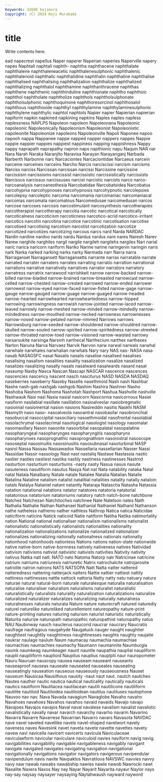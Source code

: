 ```yaml
---
Keywords: 32698 kojimura
Copyright: (C) 2024 Koji Murakami
---
```


# title

Write contents here.



ead napecrest
napellus Naper naperer Naperian naperies Naperville napery napes Naphtali naphtali
naphth- naphtha naphthacene naphthalate naphthalene naphthaleneacetic naphthalenesulphonic naphthalenic naphthalenoid naphthalic
naphthalidine naphthalin naphthaline naphthalise naphthalised naphthalising naphthalization naphthalize naphthalized naphthalizing
naphthalol naphthamine naphthanthracene naphthas naphthene naphthenic naphthinduline naphthionate naphtho naphthoic
naphthol naphtholate naphtholize naphthols naphtholsulphonate naphtholsulphonic naphthoquinone naphthoresorcinol naphthosalol naphthous
naphthoxide naphthyl naphthylamine naphthylaminesulphonic naphthylene naphthylic naphtol naphtols Napier napier
Napierian napierian napiform napkin napkined napkining napkins Naples naples napless
naplessness NAPLPS Napoleon napoleon Napoleonana Napoleonic napoleonic Napoleonically Napoleonism Napoleonist
Napoleonistic napoleonite Napoleonize napoleons Napoleonville Napoli Naponee napoo napooh nappa
Nappanee nappe napped napper nappers nappes Nappie nappie nappier nappies
nappiest nappiness napping nappishness Nappy nappy naprapath naprapathy napron naps
napthionic napu Naquin NAR nar Nara Narah Naraka Naranjito Naravisa
Narayan Narayanganj Narbada Narberth Narbonne narc Narcaciontes Narcaciontidae Narcaeus narcein
narceine narceines narceins Narcho Narcis narciscissi narcism narcisms Narciss narciss
Narcissan narcissan narcissi Narcissine narcissine narcissism narcissisms narcissist narcissistic narcissistically
narcissists Narcissus narcissus narcissuses narcist narcistic narcists narco narco- narcoanalysis
narcoanesthesia Narcobatidae Narcobatoidea Narcobatus narcohypnia narcohypnoses narcohypnosis narcohypnotic narcolepsies narcolepsy
narcoleptic narcoma narcomania narcomaniac narcomaniacal narcomas narcomata narcomatous Narcomedusae narcomedusan
narcos narcose narcoses narcosis narcostimulant narcosynthesis narcotherapies narcotherapist narcotherapy narcotia
narcotic narcotical narcotically narcoticalness narcoticism narcoticness narcotico-acrid narcotico-irritant narcotics narcotin
narcotina narcotine narcotinic narcotisation narcotise narcotised narcotising narcotism narcotist narcotization
narcotize narcotized narcotizes narcotizing narcous narcs nard Narda NARDAC Nardin
nardine nardoo nards nardu Nardus nardus nare nares Naresh Narev
Narew narghile narghiles nargil nargile nargileh nargilehs nargiles Nari narial
naric narica naricorn nariform Nariko Narine narine naringenin naringin naris
nark Narka narked narking narks narky Narmada narr Narra narra
Narraganset Narragansett Narragansetts narrante narras narratable narrate narrated narrater narraters
narrates narrating narratio narration narrational narrations narrative narratively narratives narrator
narrators narratory narratress narratrix narrawood narrishkeit narrow narrow-backed narrow-billed narrow-bladed
narrow-brained narrow-breasted narrowcast narrow-celled narrow-chested narrow-crested narrowed narrow-ended narrower narrowest
narrow-eyed narrow-faced narrow-fisted narrow-gage narrow-gauge narrow-gauged narrow-guage narrow-guaged narrow-headed narrow-hearted
narrowhearted narrowheartedness narrow-hipped narrowing narrowingness narrowish narrow-jointed narrow-laced narrow-leaved narrowly
narrow-meshed narrow-minded narrow-mindedly narrow-mindedness narrow-mouthed narrow-necked narrowness narrownesses narrow-nosed narrow-petaled
narrow-rimmed Narrows narrows Narrowsburg narrow-seeded narrow-shouldered narrow-shouldred narrow-skulled narrow-souled narrow-spirited
narrow-spiritedness narrow-streeted narrow-throated narrow-toed narrow-visioned narrow-waisted narrowy narsarsukite narsinga Narsinh
narthecal Narthecium narthex narthexes Narton Naruna Narva Narvaez Narvik Narvon
narw narwal narwals narwhal narwhale narwhales narwhalian narwhals Nary nary
NAS nas- NASA nasa nasab NASAGSFC nasal Nasalis nasalis nasalise
nasalised nasalises nasalising nasalism nasalities nasality nasalization nasalize nasalized nasalizes
nasalizing nasally nasals nasalward nasalwards nasard nasat nasaump Nasby Nasca
Nascan Nascapi NASCAR nascence nascences nascencies nascency nascent nasch nasciturus
NASD NASDA NASDAQ naseberries naseberry Naseby Naselle nasethmoid Nash nash
Nashbar Nashe nash-gab nashgab nashgob Nashim Nashira Nashner Nasho Nashoba
Nashom Nashoma Nashotah Nashport Nashua Nashville nashville Nashwauk Nasi nasi
Nasia nasial nasicorn Nasicornia nasicornous Nasiei nasiform nasilabial nasillate nasillation
nasioalveolar nasiobregmatic nasioinial nasiomental nasion nasions Nasireddin nasitis Naskhi NASM
Nasmyth naso naso- nasoalveola nasoantral nasobasilar nasobronchial nasobuccal nasoccipital nasociliary
nasoethmoidal nasofrontal nasolabial nasolachrymal nasolacrimal nasological nasologist nasology nasomalar nasomaxillary
Nason nasonite nasoorbital nasopalatal nasopalatine nasopharyngeal nasopharynges nasopharyngitis nasopharynx nasopharynxes
nasoprognathic nasoprognathism nasorostral nasoscope nasoseptal nasosinuitis nasosinusitis nasosubnasal nasoturbinal NASP
nasrol Nassa Nassau Nassawadox Nassellaria nassellarian Nasser Nassi Nassidae Nassir
nassology Nast nast nastaliq Nastase Nastassia nastic nastier nasties nastiest
nastika nastily nastiness nastinesses Nastrnd nasturtion nasturtium nasturtiums -nasty nasty
Nasua nasus nasute nasuteness nasutiform nasutus Nasya Nat nat Nata
natability nataka Natal natal Natala Natalbany Natale natale Natalee Natalia
Natalian Natalie Natalina Nataline natalism natalist natalitial natalities natality natally
nataloin natals Natalya Nataniel natant natantly Nataraja Natascha Natasha Natassia
natation natational natations natator natatores natatoria natatorial natatorious natatorium natatoriums
natatory natch natch-bone natchbone Natchez Natchezan Natchitoches natchnee Nate Natelson
nates Nath Nathalia Nathalie Nathan Nathanael Nathanial Nathaniel Nathanil Nathanson
nathe natheless nathemo nather nathless Nathrop Natica natica Naticidae naticiform
naticine Natick naticoid Natie natiform Natiha Natika natimortality nation National
national nationaliser nationalism nationalisms nationalist nationalistic nationalistically nationalists nationalities nationality
nationalization nationalizations nationalize nationalized nationalizer nationalizes nationalizing nationally nationalness nationals
nationalty nationhood nationhoods nationless Nations nations nation-state nationwide native native-born
native-bornness natively nativeness natives Natividad nativism nativisms nativist nativistic nativists
nativities Nativity nativity nativus Natka natl natl. NATO nato Natoma
Natorp natr Natricinae natricine natrium natriums natriuresis natriuretic Natrix natrochalcite
natrojarosite natrolite natron natrons NATS NATSOPA Natt Natta natter nattered
natteredness nattering natterjack natters Nattie nattier nattiest nattily nattiness nattinesses
nattle nattock nattoria Natty natty natu natuary natura naturae natural
natural-born naturale naturalesque naturalia naturalisation naturalise naturaliser naturalism naturalisms naturalist
naturalistic naturalistically naturalists naturality naturalization naturalizations naturalize naturalized naturalizer naturalizes
naturalizing naturally naturalness naturalnesses naturals naturata Nature nature naturecraft natured
naturedly naturel naturelike natureliked naturellement natureopathy nature-print nature-printing natures naturing
naturism naturist naturistic naturistically Naturita naturize naturopath naturopathic naturopathist naturopathy
natus NAU Naubinway nauch nauclerus naucorid naucrar naucrary Naucratis naufrage
naufragous naugahyde Naugatuck nauger naught naughtier naughtiest naughtily naughtiness naughtinesses
naughts naughty naujaite naukrar naulage naulum Naum naumacay naumachia naumachiae
naumachias naumachies naumachy Naumann naumannite Naumburgia naumk naumkeag naumkeager naunt
nauntle naupathia nauplial naupliform nauplii naupliiform nauplioid Nauplius nauplius nauplplii
naur nauropometer Nauru Nauruan nauscopy nausea nauseam nauseant nauseants nauseaproof
nauseas nauseate nauseated nauseates nauseating nauseatingly nauseation nauseous nauseously nauseousness
Nauset nauseum Nausicaa Nausithous nausity -naut naut naut. nautch nautches
Nautes nauther nautic nautica nautical nauticality nautically nauticals nautics nautiform
Nautilacea nautilacean nautili nautilicone nautiliform nautilite nautiloid Nautiloidea nautiloidean nautilus
nautiluses nautophone Nauvoo nav nav. Nava Navada navagium Navaglobe Navaho
navaho Navahoes navahoes Navahos navahos navaid navaids Navajo navajo Navajoes
Navajos navajos Naval naval navalese navalism navalist navalistic navalistically navally
navar navarch navarchy navarho navarin Navarino Navarra Navarre Navarrese Navarrian
Navarro navars Navasota NAVDAC nave navel naveled navellike navels navel-shaped
navelwort navely naveness naves Navesink navet naveta navete navette navettes
navety navew navi navicella navicert navicerts navicula Naviculaceae naviculaeform navicular
naviculare naviculoid navies naviform navig navig. navigabilities navigability navigable navigableness
navigably navigant navigate navigated navigates navigating navigation navigational navigationally navigations
navigator navigators navigerous navipendular navipendulum navis navite Navpaktos Navratilova NAVSWC
navvies navvy navy naw nawab nawabs nawabship nawies nawle nawob
Nawrocki nawt Naxalite Naxera Naxos Nay nay Nayar Nayarit Nayarita
nayaur Naylor nays nay-say naysay naysayer naysaying Naytahwaush nayward nayword
